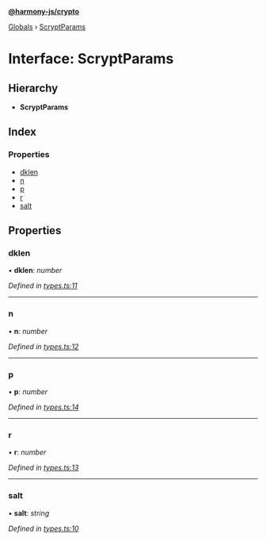 **[@harmony-js/crypto](../README.md)**

[Globals](../README.md) › [ScryptParams](scryptparams.md)

# Interface: ScryptParams

## Hierarchy

* **ScryptParams**

## Index

### Properties

* [dklen](scryptparams.md#dklen)
* [n](scryptparams.md#n)
* [p](scryptparams.md#p)
* [r](scryptparams.md#r)
* [salt](scryptparams.md#salt)

## Properties

###  dklen

• **dklen**: *number*

*Defined in [types.ts:11](https://github.com/FireStack-Lab/Harmony-sdk-core/blob/517232c/packages/harmony-crypto/src/types.ts#L11)*

___

###  n

• **n**: *number*

*Defined in [types.ts:12](https://github.com/FireStack-Lab/Harmony-sdk-core/blob/517232c/packages/harmony-crypto/src/types.ts#L12)*

___

###  p

• **p**: *number*

*Defined in [types.ts:14](https://github.com/FireStack-Lab/Harmony-sdk-core/blob/517232c/packages/harmony-crypto/src/types.ts#L14)*

___

###  r

• **r**: *number*

*Defined in [types.ts:13](https://github.com/FireStack-Lab/Harmony-sdk-core/blob/517232c/packages/harmony-crypto/src/types.ts#L13)*

___

###  salt

• **salt**: *string*

*Defined in [types.ts:10](https://github.com/FireStack-Lab/Harmony-sdk-core/blob/517232c/packages/harmony-crypto/src/types.ts#L10)*